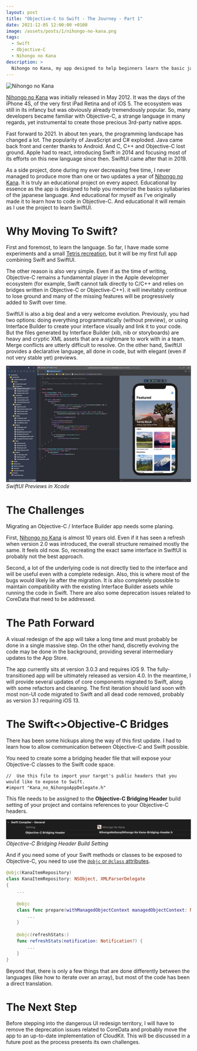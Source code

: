 ```yaml
---
layout: post
title: "Objective-C to Swift - The Journey - Part 1"
date: 2021-12-05 12:00:00 +0100
image: /assets/posts/1/nihongo-no-kana.png
tags:
  - Swift
  - Objective-C
  - Nihongo no Kana
description: >
  Nihongo no Kana, my app designed to help beginners learn the basic japanese alphabets (hiragana and katakana), was initially released in May 2012. It was the days of the iPhone 4S, of the very first iPad Retina and of iOS 5. Fast forward to 2021. Many things have changed. Now is the time to move to Swift and SwiftUI. In this post, I discuss the challenges I faced and how I'm intending to proceed with the migration.
---
```


![Nihongo no Kana](https://nihongonokana.com/assets/img/fr/home_background.png)

[Nihongo no Kana] was initially released in May 2012. It was the days of the iPhone 4S, of the very first iPad Retina and of iOS 5. The ecosystem was still in its infancy but was obviously already tremendously popular. So, many developers became familiar with Objective-C, a strange language in many regards, yet instrumental to create those precious 3rd-party native apps.

Fast forward to 2021. In about ten years, the programming landscape has changed a lot. The popularity of JavaScript and C# exploded. Java came back front and center thanks to Android. And C, C++ and Objective-C lost ground. Apple had to react, introducing Swift in 2014 and focusing most of its efforts on this new language since then. SwiftUI came after that in 2019.

As a side project, done during my ever decreasing free time, I never managed to produce more than one or two updates a year of [Nihongo no Kana]. It is truly an educational project on every aspect. Educational by essence as the app is designed to help you memorize the basics syllabaries of the japanese language. And educational for myself as I've originally made it to learn how to code in Objective-C. And educational it will remain as I use the project to learn SwiftUI.

# Why Moving To Swift?

First and foremost, to learn the language. So far, I have made some experiments and a small [Tetris recreation](https://github.com/chsxf/SKTetris), but it will be my first full app combining Swift and SwiftUI.

The other reason is also very simple. Even if as the time of writing, Objective-C remains a fundamental player in the Apple developmer ecosystem (for example, Swift cannot talk directly to C/C++ and relies on bridges written in Objective-C or Objective-C++). it will inevitably continue to lose ground and many of the missing features will be progressively added to Swift over time.

SwiftUI is also a big deal and a very welcome evolution. Previously, you had two options: doing everything programmatically (without preview), or using Interface Builder to create your interface visually and link it to your code. But the files generated by Interface Builder (xib, nib or storyboards) are heavy and cryptic XML assets that are a nightmare to work with in a team. Merge conflicts are utterly difficult to resolve. On the other hand, SwiftUI provides a declarative language, all done in code, but with elegant (even if not very stable yet) previews.

![SwiftUI Previews in Xcode](/assets/posts/1/swift_ui_previews.jpg)
_SwiftUI Previews in Xcode_

# The Challenges

Migrating an Objective-C / Interface Builder app needs some planing.

First, [Nihongo no Kana] is almost 10 years old. Even if it has seen a refresh when version 2.0 was introduced, the overall structure remained mostly the same. It feels old now. So, recreating the exact same interface in SwiftUI is probably not the best approach.

Second, a lot of the underlying code is not directly tied to the interface and will be useful even with a complete redesign. Also, this is where most of the bugs would likely lie after the migration. It is also completely possible to maintain compatibility with the existing Interface Builder assets while running the code in Swift. There are also some deprecation issues related to CoreData that need to be addressed.

# The Path Forward

A visual redesign of the app will take a long time and must probably be done in a single massive step. On the other hand, discretly evolving the code may be done in the background, providing several intermediary updates to the App Store.

The app currently sits at version 3.0.3 and requires iOS 9. The fully-transitioned app will be ultimately released as version 4.0. In the meantime, I will provide several updates of core components migrated to Swift, along with some refactors and cleaning. The first iteration should land soon with most non-UI code migrated to Swift and all dead code removed, probably as version 3.1 requiring iOS 13.

# The Swift<>Objective-C Bridges

There has been some hickups along the way of this first update. I had to learn how to allow communication between Objective-C and Swift possible.

You need to create some a bridging header file that will expose your Objective-C classes to the Swift code space.

```objc
//  Use this file to import your target's public headers that you would like to expose to Swift.
#import "Kana_no_NihongoAppDelegate.h"
```

This file needs to be assigned to the **Objective-C Bridging Header** build setting of your project and contains references to your Objective-C headers.

![Objective-C Bridging Header Build Setting](/assets/posts/1/objc-bridging-header.jpg)
_Objective-C Bridging Header Build Setting_

And if you need some of your Swift methods or classes to be exposed to Objective-C, you need to use the [`@objc` or `@class` attributes](https://docs.swift.org/swift-book/ReferenceManual/Attributes.html).

```swift
@objc(KanaItemRepository)
class KanaItemRepository: NSObject, XMLParserDelegate
{
    ...

    @objc
    class func prepare(withManagedObjectContext managedObjectContext: NSManagedObjectContext) {
        ...
    }

    @objc(refreshStats:)
    func refreshStats(notification: Notification?) {
        ...
    }
}
```

Beyond that, there is only a few things that are done differently between the languages (like how to iterate over an array), but most of the code has been a direct translation.

# The Next Step

Before stepping into the dangerous UI redesign territory, I will have to remove the deprecation issues related to CoreData and probably move the app to an up-to-date implementation of CloudKit. This will be discussed in a future post as the process presents its own challenges.

[Nihongo no Kana]: https://nihongonokana.com
